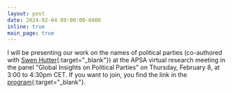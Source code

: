```yaml
---
layout: post
date: 2024-02-04 09:00:00-0400
inline: true
main_page: true
---
```


I will be presenting our work on the names of political parties (co-authored with [Swen Hutter](https://www.swen-hutter.eu){:target="\_blank"}) at the APSA virtual research meeting in the panel "Global Insights on Political Parties" on Thursday, February 8, at 3:00 to 4:30pm CET. If you want to join, you find the link in the [program](https://convention2.allacademic.com/one/apsa/ervm24/index.php?cmd=Online+Program+View+Session&selected_session_id=2137155&PHPSESSID=srbph4s7tdgf2umepj6n7h32as){:target="\_blank"}.
